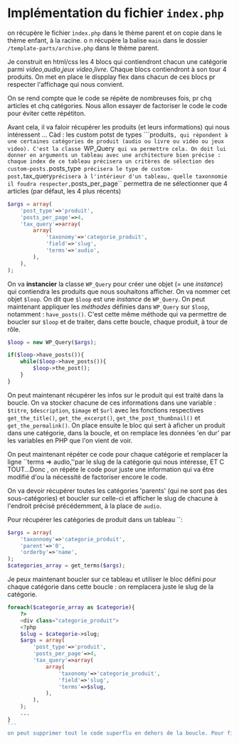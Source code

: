 # Implémentation du fichier ``index.php``

on récupère le fichier ``ìndex.php`` dans le thème parent et on copie dans le thème enfant, à la racine.    o   n récupère la balise ``main`` dans le dossier ``/template-parts/archive.php`` dans le thème parent.

Je construit en html/css les 4 blocs qui contiendront chacun une catégorie parmi *video*,*audio*,*jeux video*,*livre*. Chaque blocs contiendront à son tour 4 produits. On met en place le dispplay flex dans chacun de ces blocs pr respecter l'affichage qui nous convient.

On se rend compte que le code se répète de nombreuses fois, pr chq articles et chq catégories. Nous allon essayer de factoriser le code le code pour éviter cette répétiton.

Avant cela, il va faloir récupérer les produits (et leurs informations) qui nous intéressent ... Càd : les custom potst de types ```produits``, qui répondent à une certaines catégories de produit (audio ou livre ou vidéo ou jeux video). C'est la classe ``WP_Query`` qui va permettre cela. On doit lui donner en arguments un tableau avec une architecture bien précise : chaque index de ce tableau précisera un critères de sélection des custom-posts.``posts_type`` précisera le type de custom-post,``tax_query`` précisera à l'intérieur d'un tableau, quelle taxonnomie il foudra respecter, ``posts_per_page`` permettra de ne sélectionner que 4 articles (par défaut, les 4 plus récents)
```php
$args = array(
    'post_type'=>'produit',
    'posts_per_page'=>4,
    'tax_query'=>array(
        array(
            'taxonomy'=>'categorie_produit',
            'field'=>'slug',
            'terms'=>'audio',
        ),
    ),
);
```
On va **instancier** la classe ``WP_Query`` pour créer une objet (= une *instance*) qui contiendra les produits que nous souhaitons afficher. On va nommer cet objet ``$loop``. On dit que ``$loop`` est une *instance* de ``WP_Query``. On peut maintenant appliquer les *méthodes* définies dans ``WP_Query`` sur ``$loop``, notamment : ``have_posts()``. C'est cette même méthode qui va permettre de boucler sur ``$loop`` et de traiter, dans cette boucle, chaque produit, à tour de rôle.
```php
$loop = new WP_Query($args);

if($loop->have_posts()){
    while($loop->have_posts()){
        $loop->the_post();
    }
}
```
On peut maintenant récupérer les infos sur le produit qui est traité dans la boucle. On va stocker chacune de ces informations dans une variable : ``$titre``, ``$description``, ``$image`` et ``$url`` avec les fonctions respectives ``get_the_title()``, ``get_the_excerpt()``, ``get_the_post_thumbnail()`` et ``get_the_permalink()``. On place ensuite le bloc qui sert à aficher un produit dans une catégorie, dans la boucle, et on remplace les données 'en dur' par les variables en PHP que l'on vient de voir.

On peut maintenant répéter ce code pour chaque catégorie et remplacer la ligne ``terms => audio,''par le slug de la catégorie qui nous intéresse, ET C TOUT...Donc , on répéte le code pour juste une information qui va être modifié d'ou la nécessité de factoriser encore le code.

On va devoir récupérer toutes les catégories 'parents' (qui ne sont pas des sous-catégories) et boucler sur celle-ci et afficher le slug de chacune à l'endroit précisé précédemment, à la place de ``audio``.

Pour récupérer les catégories de produit dans un tableau ``: 
```php
$args = array(
    'taxonnomy'=>'categorie_produit',
    'parent'=>'0',
    'orderby'=>'name',
);
$categories_array = get_terms($args);
```
Je peux maintenant boucler sur ce tableau et utiliser le bloc défini pour chaque catégorie dans cette boucle : on remplacera juste le slug de la catégorie.

````php
foreach($categorie_array as $categorie){
    ?>
    <div class="categorie_produit">
    <?php
    $slug = $categorie->slug;
    $args = array(
        'post_type'=>'produit',
        'posts_per_page'=>4,
        'tax_query'=>array(
            array(
                'taxonomy'=>'categorie_produit',
                'field'=>'slug',
                'terms'=>$slug,
            ),
        ),
    );
    ...
}
```
on peut supprimer tout le code superflu en dehors de la boucle. Pour finir, il convient de placer tout ce qui concerne l'affichage dans un template dans ``template-parts`` et d'appeler avec la fonction ``include()`` ce template.
